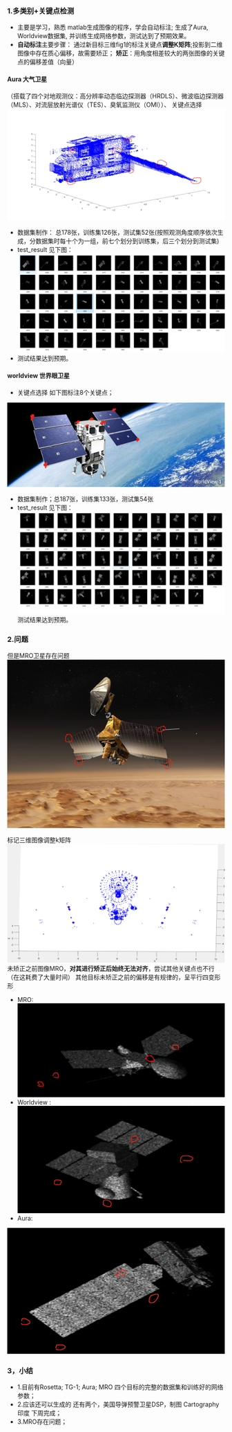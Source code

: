 ### 1.多类别+关键点检测 
- 主要是学习，熟悉 matlab生成图像的程序，学会自动标注; 生成了Aura, Worldview数据集, 并训练生成网络参数，测试达到了预期效果。
- **自动标注**主要步骤：
 通过新目标三维fig1的标注关键点**调整K矩阵**;投影到二维图像中存在质心偏移，故需要矫正； **矫正**：用角度相差较大的两张图像的关键点的偏移差值（向量）
#### Aura 大气卫星
（搭载了四个对地观测仪：高分辨率动态临边探测器（HRDLS）、微波临边探测器（MLS）、对流层放射光谱仪（TES）、臭氧监测仪（OMI））、
关键点选择
![11.71](images/aura2.jpg)
- 数据集制作： 总178张，训练集126张，测试集52张(按照观测角度顺序依次生成，分数据集时每十个为一组，前七个划分到训练集，后三个划分到测试集)
- test_result 见下图：
![11.71](images/Aura.png)
- 测试结果达到预期。
#### worldview 世界眼卫星
- 关键点选择 如下图标注8个关键点；

![11.72](images/world.jpg)

- 数据集制作；总187张，训练集133张，测试集54张
- test_result 见下图：
![11.73](images/worldview.png)
测试结果达到预期。
### 2.问题
但是MRO卫星存在问题
![11.76](images/mro2.jpg)

标记三维图像调整k矩阵
![11.77](images/mro1.png)
未矫正之前图像MRO，**对其进行矫正后始终无法对齐**，尝试其他关键点也不行（在这耗费了大量时间）
其他目标未矫正之前的偏移是有规律的，呈平行四变形形
- MRO:
![11.78](images/mro3.png)
- Worldview : 
![11.74](images/world_1.jpg)
- Aura:

![11.75](images/aura1.jpg)
### 3，小结
- 1.目前有Rosetta;  TG-1;  Aura;  MRO 四个目标的完整的数据集和训练好的网络参数；
- 2.应该还可以生成的 还有两个，美国导弹预警卫星DSP，制图 Cartography 印度  下周完成；
- 3.MRO存在问题；


